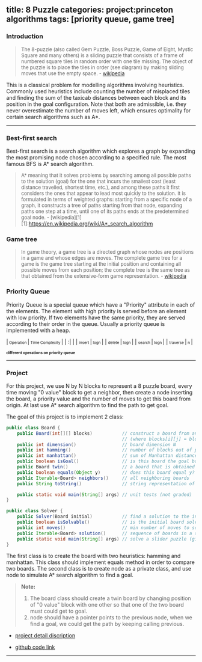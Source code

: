 title: 8 Puzzle
categories: project:princeton algorithms
tags: [priority queue, game tree]
---

### Introduction
> <font size=2>The 8-puzzle (also called Gem Puzzle, Boss Puzzle, Game of Eight, Mystic Square and many others) is a sliding puzzle that consists of a frame of numbered square tiles in random order with one tile missing. The object of the puzzle is to place the tiles in order (see diagram) by making sliding moves that use the empty space. - [wikipedia](https://en.wikipedia.org/wiki/15_puzzle)</font>

This is a classical problem for modelling algorithms involving heuristics. Commonly used heuristics include counting the number of misplaced tiles and finding the sum of the taxicab distances between each block and its position in the goal configuration. Note that both are admissible, i.e. they never overestimate the number of moves left, which ensures optimality for certain search algorithms such as A*.
<!--more-->
----       


### Best-first search
Best-first search is a search algorithm which explores a graph by expanding the most promising node chosen according to a specified rule.
The most famous BFS is A* search algorithm.
> <font size=2>A* meaning that it solves problems by searching among all possible paths to the solution (goal) for the one that incurs the smallest cost (least distance travelled, shortest time, etc.), and among these paths it first considers the ones that appear to lead most quickly to the solution. It is formulated in terms of weighted graphs: starting from a specific node of a graph, it constructs a tree of paths starting from that node, expanding paths one step at a time, until one of its paths ends at the predetermined goal node. - [wikipedia][1]</font>
[1]:https://en.wikipedia.org/wiki/A*_search_algorithm


### Game tree
> <font size=2>In game theory, a game tree is a directed graph whose nodes are positions in a game and whose edges are moves. The complete game tree for a game is the game tree starting at the initial position and containing all possible moves from each position; the complete tree is the same tree as that obtained from the extensive-form game representation. - [wikipedia](https://en.wikipedia.org/wiki/Game_tree)</font>


### Priority Queue
Priority Queue is a special queue which have a "Priority" attribute in each of the elements. The element with high priority is served before an element with low priority. If two elements have the same priority, they are served according to their order in the queue. Usually a priority queue is implemented with a heap.


|<font size=1>  Operation </font> |<font size=1>  Time Complexity  </font>|
| :| |
| <font size=1> insert </font>|<font size=1>  logn </font>|
| <font size=1> delete </font>|<font size=1>  logn </font>|
| <font size=1> search </font>|<font size=1>  logn </font>|
| <font size=1> traverse </font>|<font size=1>  n </font>|


<font size=1>**different operations on priority queue**</font>


---
### Project
For this project, we use N by N blocks to represent a 8 puzzle board, every time moving "0 value" block to get a neighbor, then create a node inserting the board, a priority value and the number of moves to get this board from origin. At last use A* search algorithm to find the path to get goal.

The goal of this project is to implement 2 class:
```java
public class Board {
    public Board(int[][] blocks)           // construct a board from an N-by-N array of blocks
                                           // (where blocks[i][j] = block in row i, column j)
    public int dimension()                 // board dimension N
    public int hamming()                   // number of blocks out of place
    public int manhattan()                 // sum of Manhattan distances between blocks and goal
    public boolean isGoal()                // is this board the goal board?
    public Board twin()                    // a board that is obtained by exchanging any pair of blocks
    public boolean equals(Object y)        // does this board equal y?
    public Iterable<Board> neighbors()     // all neighboring boards
    public String toString()               // string representation of this board (in the output format specified below)

    public static void main(String[] args) // unit tests (not graded)
}

public class Solver {
    public Solver(Board initial)           // find a solution to the initial board (using the A* algorithm)
    public boolean isSolvable()            // is the initial board solvable?
    public int moves()                     // min number of moves to solve initial board; -1 if unsolvable
    public Iterable<Board> solution()      // sequence of boards in a shortest solution; null if unsolvable
    public static void main(String[] args) // solve a slider puzzle (given below)
}
```

The first class is to create the board with two heuristics: hamming and manhattan. This class should implement equals method in order to compare two boards.
The second class is to create node as a private class, and use node to simulate A* search algorithm to find a goal.


> **Note:**
>  1. The board class should create a twin board by changing position of "0 value" block with one other so that one of the two board must could get to goal.
>  2. node should have a pointer points to the previous node, when we find a goal, we could get the path by keeping calling previous.

- [project detail discription](http://coursera.cs.princeton.edu/algs4/assignments/8puzzle.html)

- [github code link](https://github.com/xiaofeixiawang/algorithms/tree/master/princeton_hw4/src)

---
